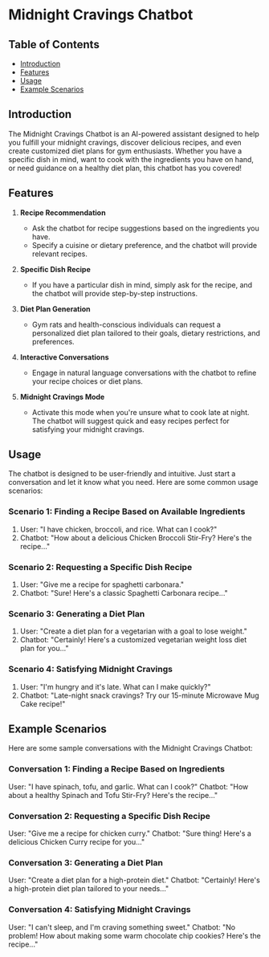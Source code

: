# Midnight Cravings Chatbot



## Table of Contents
- [Introduction](#introduction)
- [Features](#features)
- [Usage](#usage)
- [Example Scenarios](#example-scenarios)


## Introduction

The Midnight Cravings Chatbot is an AI-powered assistant designed to help you fulfill your midnight cravings, discover delicious recipes, and even create customized diet plans for gym enthusiasts. Whether you have a specific dish in mind, want to cook with the ingredients you have on hand, or need guidance on a healthy diet plan, this chatbot has you covered!

## Features

1. **Recipe Recommendation**
   - Ask the chatbot for recipe suggestions based on the ingredients you have.
   - Specify a cuisine or dietary preference, and the chatbot will provide relevant recipes.

2. **Specific Dish Recipe**
   - If you have a particular dish in mind, simply ask for the recipe, and the chatbot will provide step-by-step instructions.

3. **Diet Plan Generation**
   - Gym rats and health-conscious individuals can request a personalized diet plan tailored to their goals, dietary restrictions, and preferences.

4. **Interactive Conversations**
   - Engage in natural language conversations with the chatbot to refine your recipe choices or diet plans.

5. **Midnight Cravings Mode**
   - Activate this mode when you're unsure what to cook late at night. The chatbot will suggest quick and easy recipes perfect for satisfying your midnight cravings.



## Usage

The chatbot is designed to be user-friendly and intuitive. Just start a conversation and let it know what you need. Here are some common usage scenarios:

### Scenario 1: Finding a Recipe Based on Available Ingredients
1. User: "I have chicken, broccoli, and rice. What can I cook?"
2. Chatbot: "How about a delicious Chicken Broccoli Stir-Fry? Here's the recipe..."

### Scenario 2: Requesting a Specific Dish Recipe
1. User: "Give me a recipe for spaghetti carbonara."
2. Chatbot: "Sure! Here's a classic Spaghetti Carbonara recipe..."

### Scenario 3: Generating a Diet Plan
1. User: "Create a diet plan for a vegetarian with a goal to lose weight."
2. Chatbot: "Certainly! Here's a customized vegetarian weight loss diet plan for you..."

### Scenario 4: Satisfying Midnight Cravings
1. User: "I'm hungry and it's late. What can I make quickly?"
2. Chatbot: "Late-night snack cravings? Try our 15-minute Microwave Mug Cake recipe!"

## Example Scenarios

Here are some sample conversations with the Midnight Cravings Chatbot:

### Conversation 1: Finding a Recipe Based on Ingredients
User: "I have spinach, tofu, and garlic. What can I cook?"
Chatbot: "How about a healthy Spinach and Tofu Stir-Fry? Here's the recipe..."

### Conversation 2: Requesting a Specific Dish Recipe
User: "Give me a recipe for chicken curry."
Chatbot: "Sure thing! Here's a delicious Chicken Curry recipe for you..."

### Conversation 3: Generating a Diet Plan
User: "Create a diet plan for a high-protein diet."
Chatbot: "Certainly! Here's a high-protein diet plan tailored to your needs..."

### Conversation 4: Satisfying Midnight Cravings
User: "I can't sleep, and I'm craving something sweet."
Chatbot: "No problem! How about making some warm chocolate chip cookies? Here's the recipe..."

